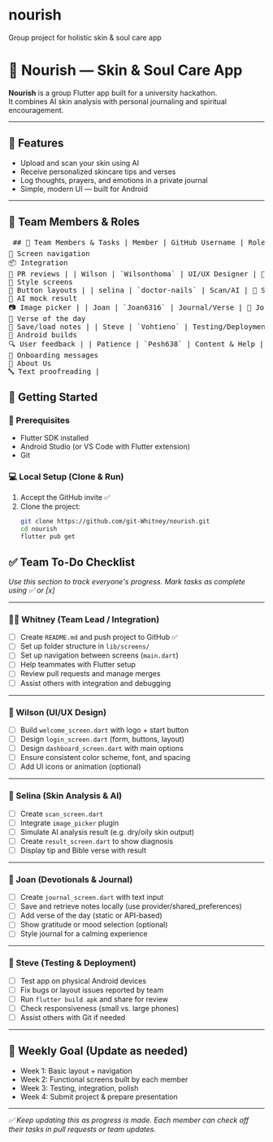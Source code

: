 # nourish
Group project for holistic skin &amp; soul care app
# 🌿 Nourish — Skin & Soul Care App

**Nourish** is a group Flutter app built for a university hackathon.  
It combines AI skin analysis with personal journaling and spiritual encouragement.

---

## 📱 Features

- Upload and scan your skin using AI
- Receive personalized skincare tips and verses
- Log thoughts, prayers, and emotions in a private journal
- Simple, modern UI — built for Android

---

## 👥 Team Members & Roles

<pre> ## 👥 Team Members & Tasks | Member | GitHub Username | Role | Assigned Tasks | |---------------|---------------------|------------------------|----------------| | Whitney  | `@git-Whitney` | Team Lead & Integrator | 🗂️ Folder structure<br>🔁 Screen navigation<br>📦 Integration<br>📝 PR reviews | | Wilson | `Wilsonthoma` | UI/UX Designer | 🎨 Design Welcome/Login/Dashboard<br>🎨 Style screens<br>🔘 Button layouts | | selina | `doctor-nails` | Scan/AI | 🤳 Scan screen<br>🧠 AI mock result<br>📷 Image picker | | Joan | `Joan6316` | Journal/Verse | 📓 Journal screen<br>📖 Verse of the day<br>💾 Save/load notes | | Steve | `Vohtieno` | Testing/Deployment | 🧪 Test screens<br>📱 Android builds<br>🔍 User feedback | | Patience | `Pesh638` | Content & Help | ❓ Help screen<br>💬 Onboarding messages<br>📜 About Us<br>🔤 Text proofreading | </pre>

## 🚀 Getting Started

### 🔧 Prerequisites

- Flutter SDK installed
- Android Studio (or VS Code with Flutter extension)
- Git

### 💻 Local Setup (Clone & Run)

1. Accept the GitHub invite ✅
2. Clone the project:
   ```bash
   git clone https://github.com/git-Whitney/nourish.git
   cd nourish
   flutter pub get

## ✅ Team To-Do Checklist

_Use this section to track everyone's progress. Mark tasks as complete using ✅ or [x]_

---

### 👩‍💻 Whitney  (Team Lead / Integration)
- [ ] Create `README.md` and push project to GitHub ✅
- [ ] Set up folder structure in `lib/screens/`
- [ ] Set up navigation between screens (`main.dart`)
- [ ] Help teammates with Flutter setup
- [ ] Review pull requests and manage merges
- [ ] Assist others with integration and debugging

---

### 🎨 Wilson (UI/UX Design)
- [ ] Build `welcome_screen.dart` with logo + start button
- [ ] Design `login_screen.dart` (form, buttons, layout)
- [ ] Design `dashboard_screen.dart` with main options
- [ ] Ensure consistent color scheme, font, and spacing
- [ ] Add UI icons or animation (optional)

---

### 🤖 Selina (Skin Analysis & AI)
- [ ] Create `scan_screen.dart`
- [ ] Integrate `image_picker` plugin
- [ ] Simulate AI analysis result (e.g. dry/oily skin output)
- [ ] Create `result_screen.dart` to show diagnosis
- [ ] Display tip and Bible verse with result

---

### 📓 Joan (Devotionals & Journal)
- [ ] Create `journal_screen.dart` with text input
- [ ] Save and retrieve notes locally (use provider/shared_preferences)
- [ ] Add verse of the day (static or API-based)
- [ ] Show gratitude or mood selection (optional)
- [ ] Style journal for a calming experience

---

### 🧪 Steve (Testing & Deployment)
- [ ] Test app on physical Android devices
- [ ] Fix bugs or layout issues reported by team
- [ ] Run `flutter build apk` and share for review
- [ ] Check responsiveness (small vs. large phones)
- [ ] Assist others with Git if needed

---

## 📅 Weekly Goal (Update as needed)

- Week 1: Basic layout + navigation
- Week 2: Functional screens built by each member
- Week 3: Testing, integration, polish
- Week 4: Submit project & prepare presentation

---

_✅ Keep updating this as progress is made. Each member can check off their tasks in pull requests or team updates._

